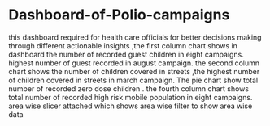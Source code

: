 # Dashboard-of-Polio-campaigns
this dashboard required for health care officials for better decisions making through different actionable insights ,the first column chart shows in dashboard the number of recorded guest children in eight campaigns. highest number of guest recorded in august campaign. the second column chart shows the number of children covered in streets ,the highest number of children covered in streets in march campaign. The pie chart show total number of recorded zero dose children . the fourth column chart shows total number of recorded high risk mobile population in eight campaigns. area wise slicer attached which shows area wise filter to show area wise data
